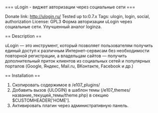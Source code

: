 === uLogin - виджет авторизации через социальные сети ===

Donate link: http://ulogin.ru/
Tested up to:0.7.x 
Tags: ulogin, login, social, authorization
License: GPL3
Форма авторизации uLogin через социальные сети. Улучшенный аналог loginza.

== Description ==

uLogin — это инструмент, который позволяет пользователям получить единый доступ к различным Интернет-сервисам без необходимости повторной регистрации,
а владельцам сайтов — получить дополнительный приток клиентов из социальных сетей и популярных порталов (Google, Яндекс, Mail.ru, ВКонтакте, Facebook и др.)

== Installation ==

1. Скопировать содержимое в /e107_plugins/
2. Добавить вызов {ULOGIN} в шаблон темы (/e107_themes/название_текущей_темы/theme.php) в секцию $CUSTOMHEADER['HOME'].
3. Активировать плагин через административную панель.

